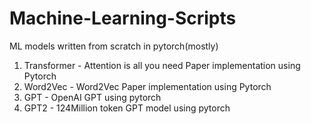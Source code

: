 # Machine-Learning-Scripts
ML models written from scratch in pytorch(mostly)


1. Transformer - Attention is all you need Paper implementation using Pytorch
2. Word2Vec - Word2Vec Paper implementation using Pytorch
3. GPT - OpenAI GPT using pytorch
4. GPT2 - 124Million token GPT model using pytorch

